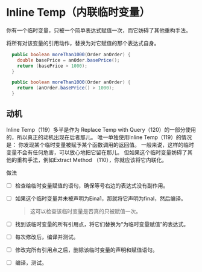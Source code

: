 # Inline Temp（内联临时变量）

你有⼀个临时变量，只被⼀个简单表达式赋值⼀次，⽽它妨碍了其他重构⼿法。 

将所有对该变量的引⽤动作，替换为对它赋值的那个表达式⾃身。
```java
  public boolean moreThan1000(Order anOrder) {
    double basePrice = anOder.basePrice();
    return (basePrice > 1000);
  }
```
```java
  public boolean moreThan1000(Order anOrder) {
    return (anOrder.basePrice() > 1000);
  }

```

## 动机

Inline Temp（119）多半是作为 Replace Temp with Query（120）的⼀部分使⽤的，所以真正的动机出现在后者那⼉。
唯⼀单独使⽤Inline Temp（119）的情况是：
你发现某个临时变量被赋予某个函数调⽤的返回值。
⼀般来说，这样的临时变量不会有任何危害，可以放⼼地把它留在那⼉。
但如果这个临时变量妨碍了其他的重构⼿法，例如Extract Method （110），你就应该将它内联化。

做法

-[ ] 检查给临时变量赋值的语句，确保等号右边的表达式没有副作⽤。 
-[ ] 如果这个临时变量并未被声明为Eina1，那就将它声明为final，然后编译。
  >这可以检查该临时变量是否真的只被賦值⼀次。 

-[ ] 找到该临时变量的所有引⽤点，将它们替换为“为临时变量赋值”的表达式。

-[ ] 每次修改后，编译并测试。 
-[ ] 修改完所有引⽤点之后，删除该临时变量的声明和赋值语句。 
-[ ] 编译，测试。